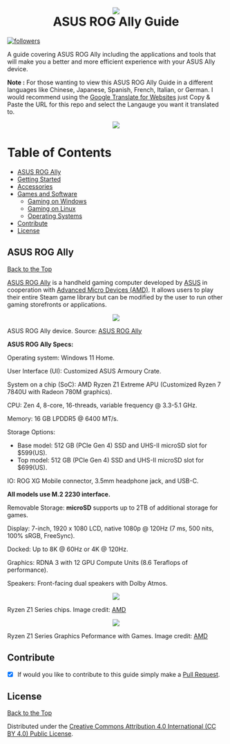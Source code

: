<h1 align="center">
  <img src="https://github.com/mikeroyal/Asus-ROG-Ally-Guide/assets/45159366/79ccee79-8fa9-49d0-99ac-f1bc386a534a">
    <br />
      ASUS ROG Ally Guide
</h1>	

<a href="https://github.com/mikeroyal?tab=followers">
         <img alt="followers" title="Follow for Updates" src="https://custom-icon-badges.demolab.com/github/followers/mikeroyal?color=236ad3&labelColor=1155ba&style=for-the-badge&logo=person-add&label=Follow&logoColor=white"/></a> 

A guide covering ASUS ROG Ally including the applications and tools that will make you a better and more efficient experience with your ASUS Ally device.

**Note :** For those wanting to view this ASUS ROG Ally Guide in a different languages like Chinese, Japanese, Spanish, French, Italian, or German. I would recommend using the [Google Translate for Websites](https://translate.google.com/) just Copy & Paste the URL for this repo and select the Langauge you want it translated to.


<p align="center">
  <img src="https://github.com/mikeroyal/Asus-ROG-Ally-Guide/assets/45159366/add4f817-7616-4769-ae37-67eec2da6441">
</p>

# Table of Contents

- [ASUS ROG Ally](#asus-rog-ally)
- [Getting Started](./Getting%20Started.md)
- [Accessories](./Accessories.md)
- [Games and Software](./Games%20and%20Software/README.md)
  - [Gaming on Windows](./Games%20and%20Software/Windows%20Gaming.md)
  - [Gaming on Linux](./Games%20and%20Software/Linux%20Gaming.md)
  - [Operating Systems](./Games%20and%20Software/Operating%20Systems.md)
- [Contribute](#contribute)
- [License](#license)

## ASUS ROG Ally

[Back to the Top](#table-of-contents)

[ASUS ROG Ally](https://rog.asus.com/gaming-handhelds/rog-ally/rog-ally-2023/) is a handheld gaming computer developed by [ASUS](https://rog.asus.com/) in cooperation with [Advanced Micro Devices (AMD)](https://www.amd.com/). It allows users to play their entire Steam game library but can be modified by the user to run other gaming storefronts or applications.

<p align="center">
  <img src="https://github.com/mikeroyal/Asus-ROG-Ally-Guide/assets/45159366/e4c8c499-d025-49dc-bac9-d09eb31a4bd7)">
    <br />
</p>

ASUS ROG Ally device. Source: [ASUS ROG Ally](https://rog.asus.com/gaming-handhelds/rog-ally/rog-ally-2023/)

**ASUS ROG Ally Specs:**

Operating system: Windows 11 Home.

User Interface (UI): Customized ASUS Armoury Crate.

System on a chip (SoC): AMD Ryzen Z1 Extreme APU (Customized Ryzen 7 7840U with Radeon 780M graphics).

CPU: Zen 4, 8-core, 16-threads, variable frequency @ 3.3-5.1 GHz.

Memory: 16 GB LPDDR5 @ 6400 MT/s.

Storage Options:

- Base model: 512 GB (PCIe Gen 4) SSD and UHS-II microSD slot for $599(US).
- Top model: 512 GB (PCIe Gen 4) SSD and UHS-II microSD slot for $699(US).

IO: ROG XG Mobile connector, 3.5mm headphone jack, and USB-C.

**All models use M.2 2230 interface.**

Removable Storage: **microSD** supports up to 2TB of additional storage for games.

Display: 7-inch,  1920 x 1080 LCD, native 1080p @ 120Hz (7 ms, 500 nits, 100% sRGB, FreeSync).

Docked: Up to 8K @ 60Hz or 4K @ 120Hz.

Graphics: RDNA 3 with 12 GPU Compute Units (8.6 Teraflops of performance).

Speakers: Front-facing dual speakers with Dolby Atmos.


<p align="center">
  <img src="https://github.com/mikeroyal/Asus-ROG-Ally-Guide/assets/45159366/d909cde1-130f-41be-a1c8-7b69488b9744">
    <br />
</p>

Ryzen Z1 Series chips. Image credit: [AMD](https://www.amd.com/en/processors/ryzen-z1)

<p align="center">
  <img src="https://github.com/mikeroyal/Asus-ROG-Ally-Guide/assets/45159366/5915aa41-bec7-41cb-a83f-f6a594fd7bcf">
    <br />
</p>

Ryzen Z1 Series Graphics Peformance with Games. Image credit: [AMD](https://www.amd.com/en/processors/ryzen-z1)


## Contribute

- [x] If would you like to contribute to this guide simply make a [Pull Request](https://github.com/mikeroyal//pulls).

## License

[Back to the Top](https://github.com/mikeroyal/#table-of-contents)

Distributed under the [Creative Commons Attribution 4.0 International (CC BY 4.0) Public License](https://creativecommons.org/licenses/by/4.0/).
